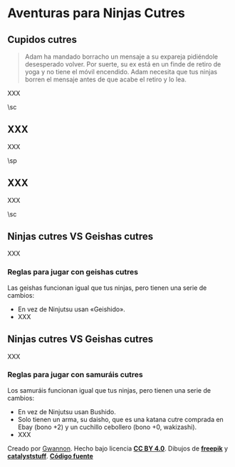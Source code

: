 # Aventuras para Ninjas Cutres

## Cupidos cutres

> Adam ha mandado borracho un mensaje a su expareja pidiéndole desesperado volver. Por suerte, su ex está en un finde de retiro de yoga y no tiene el móvil encendido. Adam necesita que tus ninjas borren el mensaje antes de que acabe el retiro y lo lea.

XXX

\sc

## XXX

XXX

\sp

## XXX

XXX

\sc

## Ninjas cutres VS Geishas cutres

XXX

### Reglas para jugar con geishas cutres

Las geishas funcionan igual que tus ninjas, pero tienen una serie de cambios:

* En vez de Ninjutsu usan «Geishido».
* XXX

## Ninjas cutres VS Geishas cutres

XXX

### Reglas para jugar con samuráis cutres

Los samuráis funcionan igual que tus ninjas, pero tienen una serie de cambios:

* En vez de Ninjutsu usan Bushido.
* Solo tienen un arma, su daisho, que es una katana cutre comprada en Ebay (bono +2) y un cuchillo cebollero (bono +0, wakizashi).
* XXX

Creado por [Gwannon](https://linktr.ee/gwannon). Hecho bajo licencia **[CC BY 4.0](https://creativecommons.org/licenses/by/4.0/legalcode.es)**. Dibujos de **[freepik](https://www.freepik.com/free-vector/hand-drawn-ninja-element-collection_2562233.htm)** y **[catalyststuff](https://www.freepik.com/author/catalyststuff)**. **[Código fuente](https://github.com/gwannon/ideasRoleras/tree/main/NinjasCutres)**